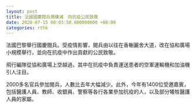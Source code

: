 ```yaml
---
layout: post
title: 法國國慶閱兵規模減　向抗疫公民致敬
date: 2020-07-15 00:03:50.000000000 +08:00
categories: rthk
---
```


法國巴黎舉行國慶閱兵。受疫情影響，閱兵由以往在香榭麗舍大道，改在協和廣場小規模舉行，並向在抗疫中作出貢獻的公民致敬。

飛行編隊從協和廣場上空越過，其中在抗疫中負責運送患者的空軍運輸機和加油機引人注目。

2000多名官兵參加閱兵，人數比去年大幅減少。此外，今年有1400位受邀嘉賓，包括醫護人員、教師、收銀員、警察等各行各業參加抗疫的人，以及部分犧牲醫護人員的家屬。
